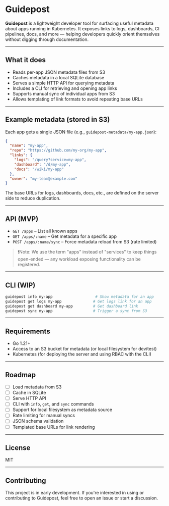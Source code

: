 # Guidepost

**Guidepost** is a lightweight developer tool for surfacing useful metadata about apps running in Kubernetes. It exposes links to logs, dashboards, CI pipelines, docs, and more — helping developers quickly orient themselves without digging through documentation.

---

## What it does

- Reads per-app JSON metadata files from S3
- Caches metadata in a local SQLite database
- Serves a simple HTTP API for querying metadata
- Includes a CLI for retrieving and opening app links
- Supports manual sync of individual apps from S3
- Allows templating of link formats to avoid repeating base URLs

---

## Example metadata (stored in S3)

Each app gets a single JSON file (e.g., `guidepost-metadata/my-app.json`):

```json
{
  "name": "my-app",
  "repo": "https://github.com/my-org/my-app",
  "links": {
    "logs": "/query?service=my-app",
    "dashboard": "/d/my-app",
    "docs": "/wiki/my-app"
  },
  "owner": "my-team@example.com"
}
```

The base URLs for logs, dashboards, docs, etc., are defined on the server side to reduce duplication.

---

## API (MVP)

- `GET /apps` – List all known apps
- `GET /apps/:name` – Get metadata for a specific app
- `POST /apps/:name/sync` – Force metadata reload from S3 (rate limited)

> ❗Note: We use the term "apps" instead of "services" to keep things open-ended — any workload exposing functionality can be registered.

---

## CLI (WIP)

```bash
guidepost info my-app                   # Show metadata for an app
guidepost get logs my-app              # Get logs link for an app
guidepost get dashboard my-app         # Get dashboard link
guidepost sync my-app                  # Trigger a sync from S3
```

---

## Requirements

- Go 1.21+
- Access to an S3 bucket for metadata (or local filesystem for dev/test)
- Kubernetes (for deploying the server and using RBAC with the CLI)

---

## Roadmap

- [ ] Load metadata from S3
- [ ] Cache in SQLite
- [ ] Serve HTTP API
- [ ] CLI with `info`, `get`, and `sync` commands
- [ ] Support for local filesystem as metadata source
- [ ] Rate limiting for manual syncs
- [ ] JSON schema validation
- [ ] Templated base URLs for link rendering

---

## License

MIT

---

## Contributing

This project is in early development. If you're interested in using or contributing to Guidepost, feel free to open an issue or start a discussion.
